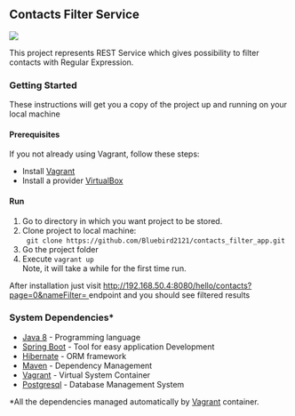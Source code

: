 <h2>Contacts Filter Service</h2>

<a href="https://circleci.com/gh/Bluebird2121/contacts_filter_app/tree/master"><img src="https://circleci.com/gh/Bluebird2121/contacts_filter_app.png"></a>

This project represents REST Service which gives possibility to filter contacts with Regular Expression. 

<h3>Getting Started</h3>

These instructions will get you a copy of the project up and running on your local machine

<h4>Prerequisites</h4>
  If you not already using Vagrant, follow these steps:
  <ul>
    <li>Install <a href="https://www.vagrantup.com/downloads.html">Vagrant</a></li>
    <li>Install a provider <a href="https://www.virtualbox.org/wiki/Downloads">VirtualBox</a></li>
  </ul>


<h4>Run</h4>
    <ol>
        <li>Go to directory in which you want project to be stored.</li>
        <li>Clone project to local machine: <br><code> git clone https://github.com/Bluebird2121/contacts_filter_app.git</code></li>
        <li>Go the project folder</li>
        <li>Execute <code>vagrant up</code> 
        <br>Note, it will take a while for the first time run.</li>
    </ol>
    After installation just visit 
    <a href="http://192.168.50.4:8080/hello/contacts?page=0&nameFilter=">
    http://192.168.50.4:8080/hello/contacts?page=0&nameFilter=
    </a> endpoint and you should see filtered results
  

<h3>System Dependencies*</h3>
  <ul>
    <li><a href="http://www.oracle.com/technetwork/java/javase/8-whats-new-2157071.html">Java 8</a> - Programming language</li>
    <li><a href="https://projects.spring.io/spring-boot/">Spring Boot</a> - Tool for easy application Development</li>
    <li><a href="http://hibernate.org/">Hibernate</a> - ORM framework</li>
    <li><a href="https://maven.apache.org/">Maven</a> - Dependency Management</li>
    <li><a href="https://www.vagrantup.com/">Vagrant</a> - Virtual System Container</li>
    <li><a href="https://www.postgresql.org/">Postgresql</a> - Database Management System</li>
  </ul>
  *All the dependencies managed automatically by <a href="https://www.vagrantup.com/">Vagrant</a> container.
